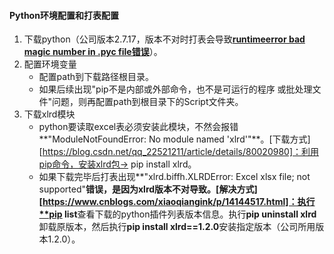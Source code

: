 #### Python环境配置和打表配置

1. 下载python（公司版本2.7.17，版本不对时打表会导致[**runtimeerror bad magic number in .pyc file错误**](https://www.cnblogs.com/kid-kid/p/13463586.html)）。
2. 配置环境变量
   - 配置path到下载路径根目录。
   -  如果后续出现"pip不是内部或外部命令，也不是可运行的程序 或批处理文件"问题，则再配置path到根目录下的Script文件夹。
3. 下载xlrd模块
   +  python要读取excel表必须安装此模块，不然会报错**"ModuleNotFoundError: No module named 'xlrd'"**。[下载方式][https://blog.csdn.net/qq_22521211/article/details/80020980]：利用pip命令，安装xlrd包-> pip install xlrd。
   + 如果下载完毕后打表出现**"xlrd.biffh.XLRDError: Excel xlsx file; not supported"**错误，是因为xlrd版本不对导致。[解决方式][https://www.cnblogs.com/xiaoqiangink/p/14144517.html]：执行**pip list**查看下载的python插件列表版本信息。执行**pip uninstall xlrd**卸载原版本，然后执行**pip install xlrd==1.2.0**安装指定版本（公司所用版本1.2.0）。

